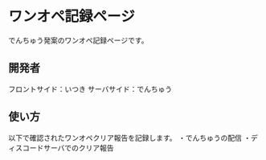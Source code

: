# ワンオペ記録ページ

でんちゅう発案のワンオペ記録ページです。

## 開発者

フロントサイド：いつき
サーバサイド：でんちゅう

## 使い方

以下で確認されたワンオペクリア報告を記録します。
・でんちゅうの配信
・ディスコードサーバでのクリア報告